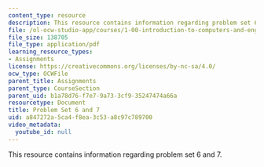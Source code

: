 ```yaml
---
content_type: resource
description: This resource contains information regarding problem set 6 and 7.
file: /ol-ocw-studio-app/courses/1-00-introduction-to-computers-and-engineering-problem-solving-spring-2012/a847272a5ca4f8ea3c53a8c97c789700_MIT1_00S12_PS_6and7.pdf
file_size: 138705
file_type: application/pdf
learning_resource_types:
- Assignments
license: https://creativecommons.org/licenses/by-nc-sa/4.0/
ocw_type: OCWFile
parent_title: Assignments
parent_type: CourseSection
parent_uid: b1a78d76-f7e7-9a73-3cf9-35247474a66a
resourcetype: Document
title: Problem Set 6 and 7
uid: a847272a-5ca4-f8ea-3c53-a8c97c789700
video_metadata:
  youtube_id: null
---
```

This resource contains information regarding problem set 6 and 7.
